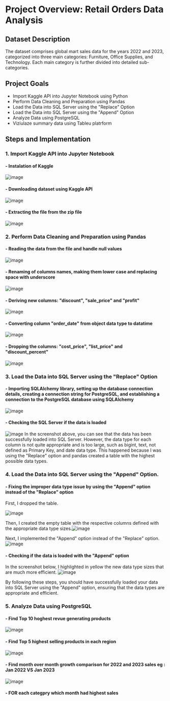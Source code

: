 # Project Overview: Retail Orders Data Analysis
## Dataset Description
The dataset comprises global mart sales data for the years 2022 and 2023, categorized into three main categories: Furniture, Office Supplies, and Technology. Each main category is further divided into detailed sub-categories.

## Project Goals
- Import Kaggle API into Jupyter Notebook using Python
- Perform Data Cleaning and Preparation using Pandas
- Load the Data into SQL Server using the "Replace" Option
- Load the Data into SQL Server using the "Append" Option
- Analyze Data using PostgreSQL
- Viziulaze summary data using Tableu platrform
  
## Steps and Implementation

### 1. Import Kaggle API into Jupyter Notebook
   
#### - Instalation of Kaggle
![image](https://github.com/marta1895/Retail_Orders_Project/assets/141928743/6648685d-e526-4bcf-be9b-2f71bbab61ac)

#### - Downloading dataset using Kaggle API
![image](https://github.com/marta1895/Retail_Orders_Project/assets/141928743/2400cd12-7fcf-4227-a30a-97d5dbbfb06b)

#### - Extracting the file from the zip file
![image](https://github.com/marta1895/Retail_Orders_Project/assets/141928743/d8c4ab84-7836-4965-a824-293cddb2f487)

### 2. Perform Data Cleaning and Preparation using Pandas
   
#### - Reading the data from the file and handle null values
![image](https://github.com/marta1895/Retail_Orders_Project/assets/141928743/f08cab01-c388-4122-ad09-d0762558fb4a)

#### - Renaming of columns names, making them lower case and replacing space with underscore 
![image](https://github.com/marta1895/Retail_Orders_Project/assets/141928743/9aaad536-3ad8-4140-b375-5f0183832b42)

#### - Deriving new columns: "discount", "sale_price" and "profit"
![image](https://github.com/marta1895/Retail_Orders_Project/assets/141928743/a01667f5-17a2-4858-bd31-d9e5b95036f2)

#### - Converting column "order_date" from object data type to datatime
![image](https://github.com/marta1895/Retail_Orders_Project/assets/141928743/b8b071a8-51d2-4e69-aca8-cbf4abf157d6)

#### - Dropping the columns: "cost_price", "list_price" and "discount_percent"
![image](https://github.com/marta1895/Retail_Orders_Project/assets/141928743/573a721a-00b4-4b2a-84d2-c97e93766d21)

### 3. Load the Data into SQL Server using the "Replace" Option
   
#### - Importing SQLAlchemy library, setting up the database connection details, creating a connection string for PostgreSQL, and establishing a connection to the PostgreSQL database using SQLAlchemy
![image](https://github.com/marta1895/Retail_Orders_Project/assets/141928743/cdabc90f-f7eb-406b-878d-6c74fd556762)

#### - Checking the SQL Server if the data is loaded
![image](https://github.com/marta1895/Retail_Orders_Project/assets/141928743/f5356e50-826b-4565-8a00-bf2b3f03972c)
In the screenshot above, you can see that the data has been successfully loaded into SQL Server. However, the data type for each column is not quite appropriate and is too large, such as bigint, text, not defined as Primary Key, and date data type. This happened because I was using the "Replace" option and pandas created a table with the highest possible data types.

### 4. Load the Data into SQL Server using the "Append" Option.

#### - Fixing the improper data type issue by using the "Append" option instead of the "Replace" option
First, I dropped the table.

![image](https://github.com/marta1895/Retail_Orders_Project/assets/141928743/be02194c-9476-4b82-9c72-149280e0a2ba)

Then, I created the empty table with the respective columns defined with the appropriate data type sizes.![image](https://github.com/marta1895/Retail_Orders_Project/assets/141928743/b5674935-bde1-4389-8f0c-4be72db003a3)

Next, I implemented the "Append" option instead of the "Replace" option.
![image](https://github.com/marta1895/Retail_Orders_Project/assets/141928743/e10ccc7a-7643-464d-a390-6af62eabb9e7)

#### - Checking if the data is loaded with the "Append" option
In the screenshot below, I highlighted in yellow the new data type sizes that are much more efficient.
![image](https://github.com/marta1895/Retail_Orders_Project/assets/141928743/4d83543b-9521-497b-b181-4ff60b979b3b)

By following these steps, you should have successfully loaded your data into SQL Server using the "Append" option, ensuring that the data types are appropriate and efficient.
### 5. Analyze Data using PostgreSQL

#### - Find Top 10 hoghest revue generating products
![image](https://github.com/marta1895/Retail_Orders_Project/assets/141928743/e272b08c-ddc4-463d-a12b-f0b563d62f5d)

#### - Find Top 5 highest selling products in each region
![image](https://github.com/marta1895/Retail_Orders_Project/assets/141928743/6a227b35-9c3a-4e32-87b4-f2bbec792bbb)

#### - Find month over month growth comparison for 2022 and 2023 sales eg : Jan 2022 VS Jan 2023
![image](https://github.com/marta1895/Retail_Orders_Project/assets/141928743/e1f43892-2147-4948-86b0-fca37fd5e307)

#### - FOR each categpry which month had highest sales
